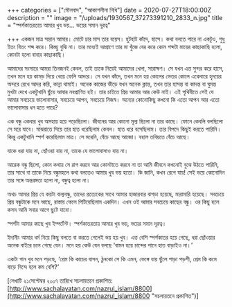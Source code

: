+++
categories = ["মৌলবাদ", "আকাশলীনা নিধি"]
date = 2020-07-27T18:00:00Z
description = ""
image = "/uploads/1930567_37273391210_2833_n.jpg"
title = "স্পর্শকাতরতায় আমার খুব ভয়... ভয়ের সমান দূরত্ব"

+++
একজন মাত্র সন্তান আমার। মোটে চার মাস তার বয়েস। হুটহাট কাঁদে, হাসে। কথা বলতে পারে না একটুও, শুধু ইতং বিতং শব্দ করে। কিচ্ছু বুঝি না। তার মধ্যেই আপ্রাণে তার মা খুঁজে বের করে কোন শব্দটা মায়ের কাছাকাছি হলো, কোনটা হলো বাবার কাছাকাছি।

আমাদের সংসারে আমরা তিনজনই কেবল, তাই তাকে নিয়েই আমাদের খেলা, সারাক্ষণ। সে যখন এত্ত সুন্দর করে হাসে, তখন মনে হয় কামড় দিয়ে খেয়ে ফেলি আদরে। সে যখন কাঁদে, তখন মনে হয় কোলের ভেতর কোলে একেবারে হৃদয়ের অন্দরে রেখে আদর করি, কান্না থামাই। অনেক কাজের ভীড়ে যখন অনেক ক্লান্ত, তখন তার হাসন্ত বা কাদন্ত বা ঘুমন্ত মুখটা দেখে একটুখানি ছুঁয়ে আবার নবপ্রাণিত হই। তার চাইতে প্রিয় আমার আর কেউ নাই। এই পৃথিবীতে সেই যে আমার সবচেয়ে ভালোবাসার, সবচেয়ে আপন, সবচেয়ে নিজস্ব। অন্যের কোনোকিছু কখনো কি এতো আপন আর এতো ভালোবাসার ধন হতে পারে?

এক বন্ধু একবার খুব অসহায় হয়ে পড়েছিলো। জীবনের আর কোনো মূল্য ছিলো না তার কাছে। ফোনে কেবলি বলছিলো সে মরে যাবে। মাঝরাতে গিয়ে তার হাত ধরেছিলাম কেবল। হাত ধরে বসেছিলাম। তার বিপদে কিছুই করতে পারিনি। কিন্তু একটুখানি স্পর্শ করেছিলাম মাত্র। সে মরেনি, বেঁচে আছে আজো। বহাল তবিয়তে বেঁচে আছে।

যাকে ধরা যায় না, ছোঁওয়া যায় না, তাকে যে ভালোবাসাও যায় না।

আরেক বন্ধু ছিলো, কোন কথায় সে রাগ করবে আর কোনটাতে করবে না তা আমি জীবনে কখনোই বুঝে উঠতে পারিনি, তার সাথে বা তাকে নিয়ে বন্ধুমহলে কথা বলতেও আমার খুব ভয় হতো। কি জানি, কখন রেগে যায়! সেই ভয়ে কোনোদিন তার সঙ্গে অন্তরঙ্গতা হলো না, বন্ধুত্ব হলো না।

অথচ আমার প্রিয় যে কয়টা বাল্যবন্ধু, তাদের প্রত্যেকের সাথে আমার হাজারবার ঝগড়া হয়েছে, মারামারি হয়েছে। সবচেয়ে প্রিয় বন্ধুটাকে মনে আছে, রাস্তায় ফেলে পিটিয়েছিলাম একদিন। এখন ওই আমার সবচেয়ে কাছের বন্ধু। ওর কিছু হলে কসম আমি সবার আগে ছুটে যাবো।

স্পর্শটা আমার কাছে খুব ইম্পর্টেন্ট। স্পর্শকাতরতায় আমার খুব ভয়, ভয়ের সমান দূরত্ব।

ইদানীং আমার ধর্ম নিয়ে কিছু বলতে বা করতে গেলেই ভয় হয় খুব। এত্ত বেশি স্পর্শকাতর হয়ে গেছে, ধরা ছোঁওয়ার অনেক বাইরে চলে গেছে যেন। মনে হয় কেউ যেন বলছে ‘বামন হয়ে চান্দের পানে হাত বাড়াইও না।’

একটা গান খুব মনে পড়ছে, ‘প্রেম কি কাচের বাসন, ঠুনকো সে কি এমন, ভেঙ্গে যায় ছুঁলে পাড়া পড়শী, প্রেম কি কমে বাড়ে নিন্দে হলে কম বেশি?’

\[লেখাটি ২১সেপ্টেম্বর ২০০৭ তারিখে সচলায়তনে প্রকাশিত: [http://www.sachalayatan.com/nazrul_islam/8800](http://www.sachalayatan.com/nazrul_islam/8800 "সচলায়তনে প্রকাশিত")\]